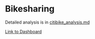 # Bikesharing

Detailed analysis is in [citibike_analysis.md](https://github.com/karenmxm/Bikesharing/blob/master/citibike_analysis.md)

[Link to Dashboard](https://public.tableau.com/profile/xiao.meng2283#!/vizhome/Bikesharing_15937493026590/BikisharingAnalysis?publish=yes "link to dashboard")
